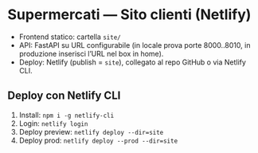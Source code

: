﻿# Supermercati — Sito clienti (Netlify)
- Frontend statico: cartella `site/`
- API: FastAPI su URL configurabile (in locale prova porte 8000..8010, in produzione inserisci l’URL nel box in home).
- Deploy: Netlify (publish = `site`), collegato al repo GitHub o via Netlify CLI.

## Deploy con Netlify CLI
1) Install: `npm i -g netlify-cli`
2) Login: `netlify login`
3) Deploy preview: `netlify deploy --dir=site`
4) Deploy prod: `netlify deploy --prod --dir=site`

